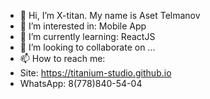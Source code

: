 - 👋 Hi, I’m X-titan. My name is Aset Telmanov
- 👀 I’m interested in: Mobile App
- 🌱 I’m currently learning: ReactJS
- 💞️ I’m looking to collaborate on ...
- 📫 How to reach me:
- Site: https://titanium-studio.github.io
- WhatsApp: 8(778)840-54-04
